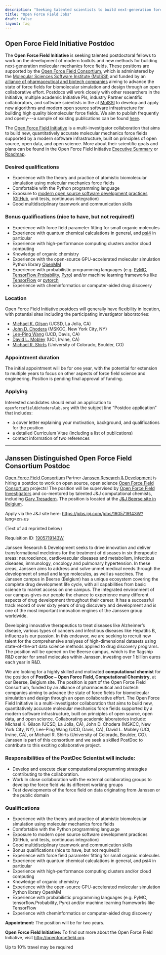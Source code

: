 ```yaml
---
description: "Seeking talented scientists to build next-generation force field infrastructure"
title: "Open Force Field Jobs"
draft: false
layout: faq
---
```


<a id="initiative-postdoc"/>

## Open Force Field Initiative Postdoc

The **Open Force Field Initiative** is seeking talented postdoctoral fellows to work on the development of modern toolkits and new methods for building next-generation molecular mechanics force fields.
These positions are supported by the [Open Force Field Consortium](https://openforcefield.org/consortium/), which is administered by the [Molecular Sciences Software Institute (MolSSI)](http://molssi.org) and funded by an [alliance of pharmaceutical and biotech companies](https://openforcefield.org/news/introducing-the-consortium/) aiming to advance the state of force fields for biomolecular simulation and design through an open collaborative effort.
Postdocs will work closely with other researchers in the Initiative, multiple academic Initiative PIs, industry Partner scientific collaborators, and software scientists in the at [MolSSI](http://molssi.org) to develop and apply new algorithms and modern open source software infrastructure for building high quality biomolecular force fields.
We aim to publish frequently and openly---a sample of existing publications can be found [here](http://openforcefield.org/publications).

The [Open Force Field Initiative](http://openforcefield.org) is a multi-investigator collaboration that aims to build new, quantitatively accurate molecular mechanics force fields supported by a modern software infrastructure, built on principles of open source, open data, and open science. More about their scientific goals and plans can be found in the Open Force Field Initiative [Executive Summary](https://openforcefield.org/science/downloads/roadmap/open-forcefield-summary.pdf) or [Roadmap](https://openforcefield.org/science/downloads/roadmap/open-forcefield-plan.pdf).

### Desired qualifications

* Experience with the theory and practice of atomistic biomolecular simulation using molecular mechanics force fields
* Comfortable with the Python programming language
* Exposure to [modern open source software development practices](https://github.com/choderalab/software-development) ([GitHub](http://github.org), unit tests, continuous integration)
* Good multidisciplinary teamwork and communication skills

### Bonus qualifications (nice to have, but not required!)

* Experience with force field parameter fitting for small organic molecules
* Experience with quantum chemical calculations in general, and [psi4](http://www.psicode.org/) in particular
* Experience with high-performance computing clusters and/or cloud computing
* Knowledge of organic chemistry
* Experience with the open-source GPU-accelerated molecular simulation Python library [OpenMM](http://openmm.org)
* Experience with probabilistic programming languages (e.g. [PyMC](https://github.com/pymc-devs), [TensorFlow Probability](https://www.tensorflow.org/probability/overview), [Pyro](http://pyro.ai/)) and/or machine learning frameworks like [TensorFlow](http://tensorflow.org) or [pytorch](https://pytorch.org/)
* Experience with cheminformatics or computer-aided drug discovery

### Location

Open Force Field Initiative postdocs will generally have flexibility in location, with potential sites including the participating investigator laboratories:

* [Michael K. Gilson](http://gilson.cloud.ucsd.edu/) (UCSD, La Jolla, CA)
* [John D. Chodera](http://choderalab.org) (MSKCC, New York City, NY)
* [Lee-Ping Wang](https://chemistry.ucdavis.edu/people/lee-ping-wang) (UCD, Davis, CA)
* [David L. Mobley](http://mobleylab.org) (UCI, Irvine, CA)
* [Michael R. Shirts](https://www.colorado.edu/lab/shirtsgroup/) (University of Colorado, Boulder, CO)

### Appointment duration

The initial appointment will be for one year, with the potential for extension to multiple years to focus on other aspects of force field science and engineering. Position is pending final approval of funding.

### Applying

Interested candidates should email an application to `openforcefield@choderalab.org` with the subject line “Postdoc application” that includes:

* a cover letter explaining your motivation, background, and qualifications for the position
* a detailed Curriculum Vitae (including a list of publications)
* contact information of two references

---

<a id="janssen-postdoc"/>

## Janssen Distinguished Open Force Field Consortium Postdoc

[Open Force Field Consortium](https://openforcefield.org/consortium/) Partner [Janssen Research & Development](https://www.jnj.com/) is hiring a postdoc to work on open source, open science [Open Force Field Consortium](https://openforcefield.org/consortium/) projects!
The position will be supervised by [Open Force Field Investigators](https://openforcefield.org/members/) and co-mentored by talented J&J computational chemists, including [Gary Tresadern](https://scholar.google.es/citations?user=uMYJoIkAAAAJ&hl=en).
The position is located at the [J&J Beerse site in Belgium](https://www.janssen.com/sites/www_janssen_com_belgium/files/pdf/150310%20JanssenBelgiumBrochure_ENGLISH_DUTCH_FRENC.pdf).

Apply via the J&J site here: https://jobs.jnj.com/jobs/1905719143W?lang=en-us

(Text of ad reprinted below)

Requisition ID: [1905719143W](https://jobs.jnj.com/jobs/1905719143W?lang=en-us)

Janssen Research & Development seeks to drive innovation and deliver transformational medicines for the treatment of diseases in six therapeutic areas: neuroscience, cardiovascular diseases and metabolism, infectious diseases, immunology, oncology and pulmonary hypertension. In these areas, Janssen aims to address and solve unmet medical needs through the development of small and large molecules, as well as vaccines. The Janssen campus in Beerse (Belgium) has a unique ecosystem covering the complete drug development life cycle, with all capabilities from basic science to market access on one campus. The integrated environment of our campus gives our people the chance to experience many different aspects of drug development throughout their career. It has a successful track record of over sixty years of drug discovery and development and is one of the most important innovation engines of the Janssen group worldwide.

Developing innovative therapeutics to treat diseases like Alzheimer’s disease, various types of cancers and infectious diseases like Hepatitis B, influenza is our passion. In this endeavor, we are seeking to recruit new talent for the comprehensive analyses of high-dimensional datasets using state-of-the-art data science methods applied to drug discovery programs. The position will be opened on the Beerse campus, which is the flagship R&D center for small molecules within Janssen, investing over 1 billion euros each year in R&D.

We are looking for a highly skilled and motivated **computational chemist** for the position of **PostDoc – Open Force Field, Computational Chemistry**, at our Beerse, Belgium site. The position is part of the Open Force Field Consortium, funded by an alliance of pharmaceutical and biotech companies aiming to advance the state of force fields for biomolecular simulation and design through an open collaborative effort. The Open Force Field Initiative is a multi-investigator collaboration that aims to build new, quantitatively accurate molecular mechanics force fields supported by a modern software infrastructure, built on principles of open source, open data, and open science. Collaborating academic laboratories include: Michael K. Gilson (UCSD, La Jolla, CA), John D. Chodera (MSKCC, New York City, NY), Lee-Ping Wang (UCD, Davis, CA), David L. Mobley (UCI, Irvine, CA), or Michael R. Shirts (University of Colorado, Boulder, CO). Janssen is part of this consortium and we seek a skilled PostDoc to contribute to this exciting collaborative project.

### Responsibilities of the PostDoc Scientist will include:

* Develop and execute clear computational programming strategies contributing to the collaboration.
* Work In close collaboration with the external collaborating groups to develop the force field via its different working groups
* Test developments of the force field on data originating from Janssen or the public domain

### Qualifications

* Experience with the theory and practice of atomistic biomolecular simulation using molecular mechanics force fields
* Comfortable with the Python programming language
* Exposure to modern open source software development practices (GitHub, unit tests, continuous integration)
* Good multidisciplinary teamwork and communication skills
* Bonus qualifications (nice to have, but not required!):
* Experience with force field parameter fitting for small organic molecules
* Experience with quantum chemical calculations in general, and psi4 in particular
* Experience with high-performance computing clusters and/or cloud computing
* Knowledge of organic chemistry
* Experience with the open-source GPU-accelerated molecular simulation Python library OpenMM
* Experience with probabilistic programming languages (e.g. PyMC, tensorflow.Probability, Pyro) and/or machine learning frameworks like TensorFlow
* Experience with cheminformatics or computer-aided drug discovery

**Appointment:** The position will be for two years.

**Open Force Field Initiative:** To find out more about the Open Force Field Initiative, visit http://openforcefield.org.

Up to 10% travel may be required
